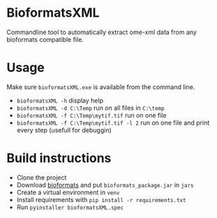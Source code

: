 # BioformatsXML
Commandline tool to automatically extract ome-xml data from any bioformats compatible file.

# Usage
Make sure `bioformatsXML.exe` is available from the command line.
* `bioformatsXML -h` display help
* `bioformatsXML -d C:\Temp` run on all files in `C:\temp`
* `bioformatsXML -f C:\Temp\mytif.tif` run on one file
* `bioformatsXML -f C:\Temp\mytif.tif -l 2` run on one file and print every step (usefull for debuggin) 

# Build instructions
* Clone the project
* Download [bioformats](https://www.openmicroscopy.org/bio-formats/downloads/) and put `bioformats_package.jar` in `jars`
* Create a virtual environment in `venv` 
* Install requirements with `pip install -r requirements.txt`
* Run `pyinstaller bioformatsXML.spec`
